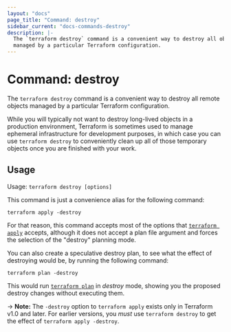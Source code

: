 ```yaml
---
layout: "docs"
page_title: "Command: destroy"
sidebar_current: "docs-commands-destroy"
description: |-
  The `terraform destroy` command is a convenient way to destroy all objects
  managed by a particular Terraform configuration.
---
```


# Command: destroy

The `terraform destroy` command is a convenient way to destroy all remote
objects managed by a particular Terraform configuration.

While you will typically not want to destroy long-lived objects in a production
environment, Terraform is sometimes used to manage ephemeral infrastructure
for development purposes, in which case you can use `terraform destroy` to
conveniently clean up all of those temporary objects once you are finished
with your work.

## Usage

Usage: `terraform destroy [options]`

This command is just a convenience alias for the following command:

```
terraform apply -destroy
```

For that reason, this command accepts most of the options that
[`terraform apply`](./apply.html) accepts, although it does
not accept a plan file argument and forces the selection of the "destroy"
planning mode.

You can also create a speculative destroy plan, to see what the effect of
destroying would be, by running the following command:

```
terraform plan -destroy
```

This would run [`terraform plan`](./plan.html) in _destroy_ mode, showing
you the proposed destroy changes without executing them.

-> **Note:** The `-destroy` option to `terraform apply` exists only in
Terraform v1.0 and later. For earlier versions, you _must_ use
`terraform destroy` to get the effect of `terraform apply -destroy`.
